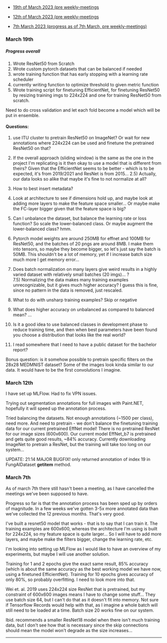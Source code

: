 * [19th of March 2023 (pre weekly-meetings](#march-19th)

* [12th of March 2023 (pre weekly-meetings](#march-12th)

* [7th March 2023 (progress as of 7th March, pre weekly-meetings)](#march-7th)

### March 19th

##### Progress overall

1) Wrote ResNet50 from Scratch
2) Wrote custom pytorch datasets that can be balanced if needed
3) wrote training function that has early stopping with a learning rate scheduler
4) currently writing function to optimize threshold to given metric function
5) Wrote training script for finetuning EfficientNet, for finetuning ResNet50 by resizing training imgs to 224x224 and one for training ResNet50 from scratch. 

Need to do cross validation and let each fold become a model which will be put in ensemble. 

#### Questions: 

1) use ITU cluster to pretrain ResNet50 on ImageNet? Or wait for new annotations where 224x224 can be used and finetune the pretrained ResNet50 on that?

2) If the overall approach (sliding window) is the same as the one in the project I'm replicating is it then okay to use a model that is different from theirs? Given that the EfficientNet seems to be better - which is to be expected, it's from 2019/2021 and ResNet is from 2015... 
2.5) Actually, our data looks so alike that maybe it's fine to not normalize at all?  

3) How to best insert metadata? 

4) Look at architecture to see if dimensions hold up, and maybe look at adding more layers to make the feature space smaller... Or maybe make the FC-layer bigger given that the feature space is big? 

5) Can I unbalance the dataset, but balance the learning rate or loss function? So scale the lower-balanced class. Or maybe augment the lower-balanced class? hmm. 

6) Pytorch model weights are around 250MB for effnet and 100MB for ResNet50, and the batches of 20 pngs are around 8MB. I make them into tensors, so maybe they become bigger, so let's just say the batch is 50MB. This shouldn't be a lot of memory, yet if I increase batch size much more I get memory error... 

7) Does batch normalization on many layers give weird results in a highly varied dataset with relatively small batches (20 imgs)... ?  
7.5) Normalizing the data makes many training examples unrecognizable, but it gives much higher accuracy? I guess this is fine, since no pattern in the data is removed, just rescaled.

8) What to do with unsharp training examples? Skip or negative 

9) What does higher accuracy on unbalanced as compared to balanced mean? ...

10) Is it a good idea to use balanced classes in development phase to reduce training time, and then when best parameters have been found you choose a distribution that looks like the real world?

11) I read somewhere that I need to have a public dataset for the bachelor report?  

Bonus question: is it somehow possible to pretrain specific filters on the 28x28 MEDMNIST dataset? Some of the images look kinda similar to our data. It would have to be the first convolutions I imagine. 

### March 12th

I have set up MLFlow. Had to fix VPN issues. 

Trying out segmentation annotations for full images with Paint.NET, hopefully it will speed up the annotation process. 

Tried balancing the datasets. Not enough annotations (~1500 per class), need more. And need to pretrain - we don't balance the finetuning training data for our current pretrained EffNet model! There is no pretrained ResNet for our image sizes (600x600). Our current model EffNet_b7 is pretrained and gets quite good results, ~84% accuracy. Currently downloading ImageNet to pretrain a ResNet, but the training will take too long on our system... 

UPDATE: 21:14 MAJOR BUGFIX! only returned annotation of index 19 in FungAIDataset __getitem__ method. 



### March 7th
As of march 7th there still hasn't been a meeting, as I have cancelled the meetings we've been supposed to have. 

Progress so far is that the annotation process has been sped up by orders of magnitude. In a few weeks we've gotten 3-5x more annotated data than we've collected the 12 previous months. That's very good. 

I've built a resnet50 model that works - that is to say that I can train it. The training examples are 600x600, whereas the architecture I'm using is built for 224x224, so my feature space is quite larger... So I will have to add more layers, and maybe make the filters bigger, change the learning rate, etc. 

I'm looking into setting up MLFlow as I would like to have an overview of my experiments, but maybe I will use another solution. 

Training for 1 and 2 epochs give the exact same result, 85% accuracy (which is about the same accuracy as the best working model we have now, using a finetuned EfficientNet). Training for 10 epochs gives accuracy of only 80%, so probably overfitting. I need to look more into that. 

Wei et. al. 2019 uses 224x224 size ResNet that is pretrained, but my constraint of 600x600 images means I have to change some stuff... They use batch size 64, but I can't do that as it doesn't fit into memory. Not sure if Tensorflow Records would help with that, as I imagine a whole batch will still need to be loaded at a time. Batch size 20 works fine on our system. 

Ibid. recommends a smaller ResNet18 model when there isn't much training data, but I don't see how that is necessary since the skip connections should mean the model won't degrade as the size increases... 
<hr>



